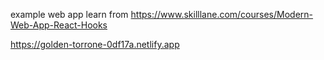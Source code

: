 example web app learn from https://www.skilllane.com/courses/Modern-Web-App-React-Hooks

https://golden-torrone-0df17a.netlify.app

